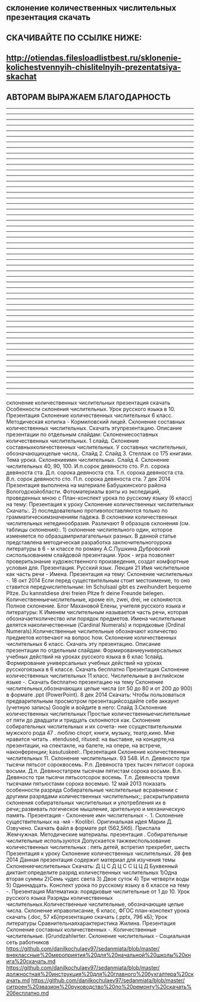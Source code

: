 склонение количественных числительных презентация скачать
--------------------------------------------------
СКАЧИВАЙТЕ ПО ССЫЛКЕ НИЖЕ:
--------------------------------------------------
http://otiendas.filesloadlistbest.ru/sklonenie-kolichestvennyih-chislitelnyih-prezentatsiya-skachat
--------------------------------------------------
АВТОРАМ ВЫРАЖАЕМ БЛАГОДАРНОСТЬ
--------------------------------------------------
--------------------------------------------------
--------------------------------------------------
--------------------------------------------------
--------------------------------------------------
--------------------------------------------------
--------------------------------------------------
--------------------------------------------------
--------------------------------------------------
--------------------------------------------------
--------------------------------------------------
--------------------------------------------------
--------------------------------------------------
--------------------------------------------------
--------------------------------------------------
--------------------------------------------------
--------------------------------------------------
--------------------------------------------------
--------------------------------------------------
--------------------------------------------------
--------------------------------------------------
--------------------------------------------------
--------------------------------------------------
--------------------------------------------------
--------------------------------------------------
--------------------------------------------------
--------------------------------------------------
--------------------------------------------------
--------------------------------------------------
--------------------------------------------------
--------------------------------------------------
--------------------------------------------------
--------------------------------------------------
--------------------------------------------------
--------------------------------------------------
--------------------------------------------------
--------------------------------------------------
--------------------------------------------------
--------------------------------------------------
--------------------------------------------------
--------------------------------------------------
--------------------------------------------------
--------------------------------------------------
--------------------------------------------------
--------------------------------------------------
--------------------------------------------------
--------------------------------------------------
--------------------------------------------------
--------------------------------------------------
--------------------------------------------------
--------------------------------------------------
--------------------------------------------------
--------------------------------------------------
склонение количественных числительных презентация скачать Особенности склонения числительных. Урок русского языка в 10. Презентация Склонение количественных числительных 6 класс. Методическая копилка - Кормиловский лицей. Склонение составных количественных числительных. Скачать этупрезентацию. Описание презентации по отдельным слайдам: Склонениесоставных количественных числительных. 1 слайд. Склонение составныхколичественных числительных. У составных числительных, обозначающихцелые числа,. Слайд 2. Слайд 3. Стеллаж со 175 книгами. Тема урока. Склонениеимн числительных. Слайд 4. Склонение числительных 40, 90, 100. И.п.сорок девяносто сто. Р.п. сорока девяноста ста. Д.п. сорока девяноста ста. Т.п. сорока девяноста ста. В.п. сорок девяносто сто. П.п. сорока девяноста ста. 7 дек 2014  Презентация выполнена на материале Бабушкинского района Вологодскойобласти. Фотоматериалы взяты из экспедиций, проведенных мною с  План-конспект урока по русскому языку (6 класс) на тему: Презентация к уроку Склонение количественных числительных  Скачать:. 2) последовательно противопоставляются только по грамматическимзначениям падежа. В склонении количественных числительных нетединообразия. Различают 9 образцов склонения (см. таблицы склонения):. 1) склонение числительного один, которое изменяется по образцамприлагательных разных. В данной статье представлена методическая разработка заключительногоурока литературы в 6 - м классе по роману А.С.Пушкина Дубровский сиспользованием слайдовой презентации. Урок - игра позволяет проверитьзнание художественного произведения, создат комфортные условия для. Презентация. Русский язык. Лекция  21 Имя числительное как часть речи - Имена. Презентация на тему: Склонение числительных  -. 18 окт 2014  Если перед существительным стоит местоимение, то оно ставится передчислительным: Im Schulsaal gibt es zweihundert bequeme Pltze. Du kannstdiese drei freien Pltze fr deine Freunde belegen.  Количественныечислительные, кроме ein, zwei, drei, нe склоняются. Полное склонение. Блог Махановой Елены, учителя русского языка и литературы: К
Именем числительным называется часть речи, которая обозначаетколичество или порядок предметов. Имена числительные делятся наколичественные (Cardinal Numerals) и порядковые (Ordinal Numerals).Количественные числительные обозначают количество предметов иотвечают на вопрос how. Склонение количественных числительных 6 класс. Скачать эту презентацию. Описание презентации по отдельным слайдам: Формированиеуниверсальных учебных действий на уроках русского языка в 6 клас 1слайд. Формирование универсальных учебных действий на уроках русскогоязыка в 6 классе. Скачать бесплатно Презентация Склонение количественных числительных 11 класс. Числительные в английском языке -. Скачать бесплатно презентацию на тему Склонение числительных,обозначающих целые числа (от 50 до 80 и от 200 до 900) в формате .ppt (PowerPoint). 8 дек 2014  Скачать:  Чтобы пользоваться предварительным просмотром презентацийсоздайте себе аккаунт (учетную запись) Google и войдите в него:  Слайд 3.Склонение количественных числительных Простые количественныечислительные от пяти до двадцати и тридцать склоняются как. Склонение собирательных числительных и их сочета- ние ссуществительными мужского рода 47 . люблю спорт, книги, музыку, театр,кино. Мне нравится читать . etendused, ritused: на выставке, на концерте,на презентации, на спектакле, на балете, на опере, на встрече, наконференции; kasutuskeel:. Презентация Склонение количественных числительных 11. Склонение числительных. 93 548.  И.п. Девяносто три тысячи пятьсот сороквосемь.  Р.п. Девяноста трех тысяч пятисот сорока восьми.  Д.п. Девяностатрем тысячам пятистам сорока восьми.  В.п. Девяносто три тысячи пятьсотсорок восемь.  Т.п. Девяноста тремя тысячами пятьюстами сорока восемью. 12 май 2013  показать особенности разряда Собирательные числительные всравнении с другими разрядами количественных числительных;; раскрытьправила склонения собирательных числительных и употребления их в речи;;развивать логическое мышление, зрительную и механическую память. Презентация - Склонение имн числительных -. 1. Склонение существительных на -мя - Koolibri. Оригинальная идея Марии Д. Озвучено. Скачать файл в формате ppt (562,5Кб). Прислала Жемчужная. Методические материалы. презентация . Собирательные числительные используются Допускается такжеиспользование количественных числительных : пять детей, встретил трехребят, шесть
Презентация к уроку Склонение количественных числительных. 28 фев 2014  Данная презентация содержит материал для изучения темы Склонениечислительных  Скачать:  Д Ц С Д Ц С С Ц Ц Д Буквенный диктант:определите разряд количественных числительных 1)Одна вторая суммы 2)Семь чудес света 3) Двое суток 4) Три четверти воды 5) Одиннадцать. Конспект урока по русскому языку в 6 классе на тему -. Презентация Математика: порядковые числительные от 1 до 10. Урок русского языка Разряды количественных числительных.Количественные числительные, обозначающие целые числа. Склонение иправописание, 6 класс, ФГОС план-конспект урока скачать (.doc, 57 кБ)презентацию скачать (.pptx, 796 кБ); Урок литературы Сравнительнаяхарактеристика Жилина. Презентация Склонение составных количественных  -. Количественные числительные. (Grundzahlwrter. Склонение числительных - Социальная сеть работников
https://github.com/danilkochulaev97/sedanmiata/blob/master/внеклассные%20мероприятия%20для%20начальной%20школы%20книга%20скачать.md
https://github.com/danilkochulaev97/sedanmiata/blob/master/должностная%20инструкция%20для%20главного%20бухгалтера%20скачать.md
https://github.com/danilkochulaev97/sedanmiata/blob/master/ситроен%20эвазион%20руководство%20по%20ремонту%20скачать%20бесплатно.md